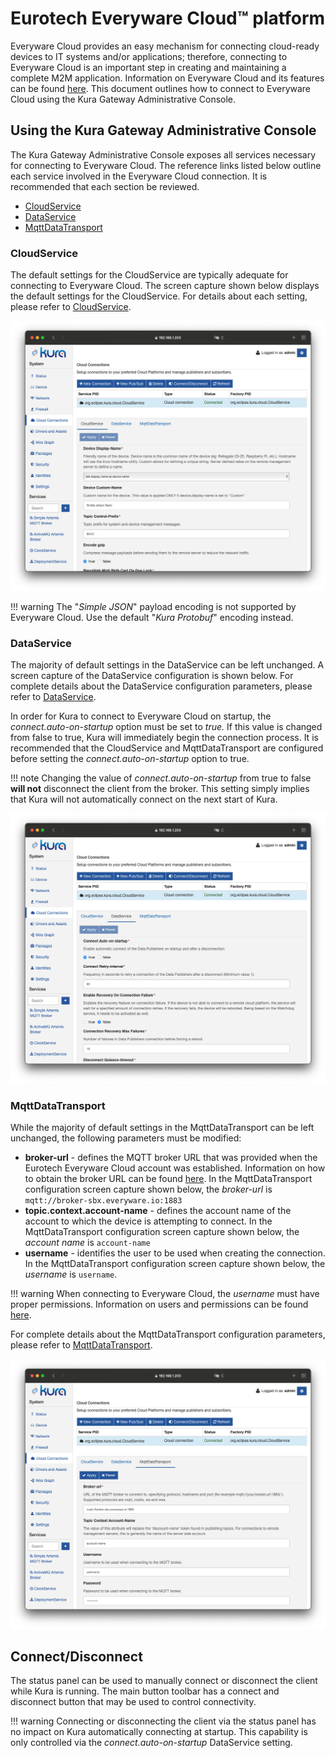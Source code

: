 # Eurotech Everyware Cloud&trade; platform

Everyware Cloud provides an easy mechanism for connecting cloud-ready devices to IT systems and/or applications; therefore, connecting to Everyware Cloud is an important step in creating and maintaining a complete M2M application. Information on Everyware Cloud and its features can be found [here](https://www.eurotech.com/edge-software/#iot-edge-management-platform). This document outlines how to connect to Everyware Cloud using the Kura Gateway Administrative Console.

## Using the Kura Gateway Administrative Console

The Kura Gateway Administrative Console exposes all services necessary for connecting to Everyware Cloud. The reference links listed below outline each service involved in the Everyware Cloud connection. It is recommended that each section be reviewed.

- [CloudService](}/cloud-api/5-stack-components.html#cloudservice)
- [DataService](}/cloud-api/5-stack-components.html#dataservice)
- [MqttDataTransport](}/cloud-api/5-stack-components.html#mqttdatatransport)

### CloudService

The default settings for the CloudService are typically adequate for connecting to Everyware Cloud. The screen capture shown below displays the default settings for the CloudService. For details about each setting, please refer to [CloudService](}/cloud-api/5-stack-components.html#cloudservice).

![](images/cloudService.png)

!!! warning
    The "*Simple JSON*" payload encoding is not supported by Everyware Cloud. Use the default "*Kura Protobuf*" encoding instead.

### DataService

The majority of default settings in the DataService can be left unchanged. A screen capture of the DataService configuration is shown below. For complete details about the DataService configuration parameters, please refer to [DataService](}/cloud-api/5-stack-components.html#dataservice).

In order for Kura to connect to Everyware Cloud on startup, the *connect.auto-on-startup* option must be set to *true.* If this value is changed from false to true, Kura will immediately begin the connection process. It is recommended that the CloudService and MqttDataTransport are configured before setting the *connect.auto-on-startup* option to true.

!!! note
    Changing the value of *connect.auto-on-startup* from true to false **will not** disconnect the client from the broker. This setting simply implies that Kura will not automatically connect on the next start of Kura.

![](images/dataService.png)

### MqttDataTransport

While the majority of default settings in the MqttDataTransport can be left unchanged, the following parameters must be modified:

- **broker-url** - defines the MQTT broker URL that was provided when the Eurotech Everyware Cloud account was established. Information on how to obtain the broker URL can be found [here](http://everywarecloud.eurotech.com/doc/ECDevGuide/latest/2.02-Managing-Cloud-Users.asp). In the MqttDataTransport configuration screen capture shown below, the *broker-url* is `mqtt://broker-sbx.everyware.io:1883`
- **topic.context.account-name** - defines the account name of the account to which the device is attempting to connect. In the MqttDataTransport configuration screen capture shown below, the *account name* is `account-name`
- **username** - identifies the user to be used when creating the connection. In the MqttDataTransport configuration screen capture shown below, the *username* is `username`.

!!! warning
    When connecting to Everyware Cloud, the *username* must have proper permissions. Information on users and permissions can be found [here](http://everywarecloud.eurotech.com/doc/ECDevGuide/latest/2.02-Managing-Cloud-Users.asp).

For complete details about the MqttDataTransport configuration parameters, please refer to [MqttDataTransport](}/cloud-api/5-stack-components.html#mqttdatatransport).

![](images/dataTransport.png)

## Connect/Disconnect

The status panel can be used to manually connect or disconnect the client while Kura is running. The main button toolbar has a connect and disconnect button that may be used to control connectivity.

!!! warning
    Connecting or disconnecting the client via the status panel has no impact on Kura automatically connecting at startup. This capability is only controlled via the *connect.auto-on-startup* DataService setting.
